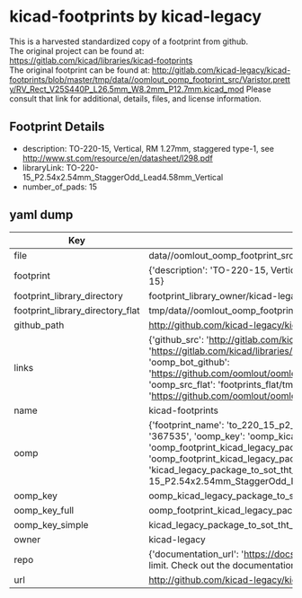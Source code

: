 # kicad-footprints by kicad-legacy  
This is a harvested standardized copy of a footprint from github.  
The original project can be found at:  
https://gitlab.com/kicad/libraries/kicad-footprints  
The original footprint can be found at:
http://gitlab.com/kicad-legacy/kicad-footprints/blob/master/tmp/data//oomlout_oomp_footprint_src/Varistor.pretty/RV_Rect_V25S440P_L26.5mm_W8.2mm_P12.7mm.kicad_mod
Please consult that link for additional, details, files, and license information.  
## Footprint Details
* description: TO-220-15, Vertical, RM 1.27mm, staggered type-1, see http://www.st.com/resource/en/datasheet/l298.pdf  
* libraryLink: TO-220-15_P2.54x2.54mm_StaggerOdd_Lead4.58mm_Vertical  
* number_of_pads: 15  
## yaml dump  
| Key | Value |  
| --- | --- |  
| file | data//oomlout_oomp_footprint_src/kicad-footprints/Package_TO_SOT_THT.pretty/TO-220-15_P2.54x2.54mm_StaggerOdd_Lead4.58mm_Vertical.kicad_mod |  
| footprint | {'description': 'TO-220-15, Vertical, RM 1.27mm, staggered type-1, see http://www.st.com/resource/en/datasheet/l298.pdf', 'libraryLink': 'TO-220-15_P2.54x2.54mm_StaggerOdd_Lead4.58mm_Vertical', 'number_of_pads': 15} |  
| footprint_library_directory | footprint_library_owner/kicad-legacy_kicad-footprints |  
| footprint_library_directory_flat | tmp/data//oomlout_oomp_footprint_src/footprints_flat/kicad_legacy_package_to_sot_tht_to_220_15_p2_54x2_54mm_staggerodd_lead4_58mm_vertical/working |  
| github_path | http://github.com/kicad-legacy/kicad-footprints/blob/master/tmp/data//oomlout_oomp_footprint_src/Package_TO_SOT_THT.pretty/TO-220-15_P2.54x2.54mm_StaggerOdd_Lead4.58mm_Vertical.kicad_mod |  
| links | {'github_src': 'http://gitlab.com/kicad-legacy/kicad-footprints/blob/master/tmp/data//oomlout_oomp_footprint_src/Varistor.pretty/RV_Rect_V25S440P_L26.5mm_W8.2mm_P12.7mm.kicad_mod', 'github_src_repo': 'https://gitlab.com/kicad/libraries/kicad-footprints', 'oomp_bot': 'tmp/data//oomlout_oomp_footprint_src/footprints/kicad_legacy_package_to_sot_tht_to_220_15_p2_54x2_54mm_staggerodd_lead4_58mm_vertical/working', 'oomp_bot_github': 'https://github.com/oomlout/oomlout_oomp_footprint_bot/tree/main/tmp/data//oomlout_oomp_footprint_src/footprints/kicad_legacy_package_to_sot_tht_to_220_15_p2_54x2_54mm_staggerodd_lead4_58mm_vertical/working', 'oomp_src_flat': 'footprints_flat/tmp/data//oomlout_oomp_footprint_src/footprints_flat/kicad_legacy_package_to_sot_tht_to_220_15_p2_54x2_54mm_staggerodd_lead4_58mm_vertical/working', 'oomp_src_flat_github': 'https://github.com/oomlout/oomlout_oomp_footprint_src/tree/main/tmp/data//oomlout_oomp_footprint_src/footprints_flat/kicad_legacy_package_to_sot_tht_to_220_15_p2_54x2_54mm_staggerodd_lead4_58mm_vertical/working'} |  
| name | kicad-footprints |  
| oomp | {'footprint_name': 'to_220_15_p2_54x2_54mm_staggerodd_lead4_58mm_vertical', 'library_name': 'package_to_sot_tht', 'md5': '367535c135a0f07979fc0f59ab89b4e5', 'md5_10': '367535c135', 'md5_5': '36753', 'md5_6': '367535', 'oomp_key': 'oomp_kicad_legacy_package_to_sot_tht_to_220_15_p2_54x2_54mm_staggerodd_lead4_58mm_vertical', 'oomp_key_extra': 'oomp_footprint_kicad_legacy_package_to_sot_tht_to_220_15_p2_54x2_54mm_staggerodd_lead4_58mm_vertical', 'oomp_key_full': 'oomp_footprint_kicad_legacy_package_to_sot_tht_to_220_15_p2_54x2_54mm_staggerodd_lead4_58mm_vertical_367535', 'oomp_key_simple': 'kicad_legacy_package_to_sot_tht_to_220_15_p2_54x2_54mm_staggerodd_lead4_58mm_vertical', 'original_filename': 'data//oomlout_oomp_footprint_src/kicad-footprints/Package_TO_SOT_THT.pretty/TO-220-15_P2.54x2.54mm_StaggerOdd_Lead4.58mm_Vertical.kicad_mod', 'owner_name': 'kicad_legacy'} |  
| oomp_key | oomp_kicad_legacy_package_to_sot_tht_to_220_15_p2_54x2_54mm_staggerodd_lead4_58mm_vertical |  
| oomp_key_full | oomp_footprint_kicad_legacy_package_to_sot_tht_to_220_15_p2_54x2_54mm_staggerodd_lead4_58mm_vertical |  
| oomp_key_simple | kicad_legacy_package_to_sot_tht_to_220_15_p2_54x2_54mm_staggerodd_lead4_58mm_vertical |  
| owner | kicad-legacy |  
| repo | {'documentation_url': 'https://docs.github.com/rest/overview/resources-in-the-rest-api#rate-limiting', 'message': "API rate limit exceeded for 84.66.142.224. (But here's the good news: Authenticated requests get a higher rate limit. Check out the documentation for more details.)"} |  
| url | http://github.com/kicad-legacy/kicad-footprints |  

